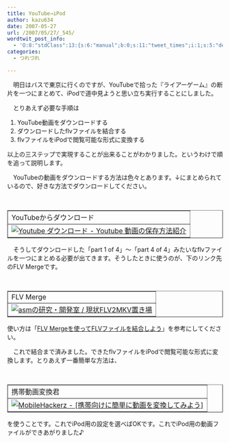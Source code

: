 ```yaml
---
title: YouTube→iPod
author: kazu634
date: 2007-05-27
url: /2007/05/27/_545/
wordtwit_post_info:
  - 'O:8:"stdClass":13:{s:6:"manual";b:0;s:11:"tweet_times";i:1;s:5:"delay";i:0;s:7:"enabled";i:1;s:10:"separation";s:2:"60";s:7:"version";s:3:"3.7";s:14:"tweet_template";b:0;s:6:"status";i:2;s:6:"result";a:0:{}s:13:"tweet_counter";i:2;s:13:"tweet_log_ids";a:1:{i:0;i:2965;}s:9:"hash_tags";a:0:{}s:8:"accounts";a:1:{i:0;s:7:"kazu634";}}'
categories:
  - つれづれ

---
```

<div class="section">
<p>
    　明日はバスで東京に行くのですが、YouTubeで拾った『ライアーゲーム』の断片を一つにまとめて、iPodで道中見ようと思い立ち実行することにしました。
</p>
  
<p>
    　とりあえず必要な手順は
</p>
  
<ol>
<li>
      YouTube動画をダウンロードする
</li>
<li>
      ダウンロードしたflvファイルを結合する
</li>
<li>
      flvファイルをiPodで閲覧可能な形式に変換する
</li>
</ol>
  
<p>
    以上の三ステップで実現することが出来ることがわかりました。というわけで順を追って説明します。
</p>
  
<p>
    　YouTubeの動画をダウンロードする方法は色々とあります。↓にまとめられているので、好きな方法でダウンロードしてください。
</p>
  
<p>
<center>
<br /> 
      
<table cellspacing="0" cellpadding="2" border="1">
<tr valign="top">
<td>
            YouTubeからダウンロード
</td>
</tr>
        
<tr valign="top">
<td>
<a href="http://download.youtubelife.com/" onclick="__gaTracker('send', 'event', 'outbound-article', 'http://download.youtubelife.com/', '');" target="_blank"><img alt="Youtube ダウンロード - Youtube 動画の保存方法紹介" src="http://img.simpleapi.net/small/http://download.youtubelife.com/" border="0" /></a>
</td>
</tr>
</table>
      
<p>
</center> 
        
<p>
          　そうしてダウンロードした「part 1 of 4」～「part 4 of 4」みたいなflvファイルを一つにまとめる必要が出てきます。そうしたときに使うのが、下のリンク先のFLV Mergeです。
</p>
        
<p>
<center>
<br /> 
            
<table cellspacing="0" cellpadding="2" border="1">
<tr valign="top">
<td>
                  FLV Merge
</td>
</tr>
              
<tr valign="top">
<td>
<a href="http://orz.s176.xrea.com/" onclick="__gaTracker('send', 'event', 'outbound-article', 'http://orz.s176.xrea.com/', '');" target="_blank"><img alt="asmの研究・開発室 / 現状FLV2MKV置き場" src="http://img.simpleapi.net/small/http://orz.s176.xrea.com/" border="0" /></a>
</td>
</tr>
</table>
            
<p>
</center> 
              
<p>
                使い方は「<a href="http://down.pasoall.net/ketugou.htm" onclick="__gaTracker('send', 'event', 'outbound-article', 'http://down.pasoall.net/ketugou.htm', 'FLV Mergeを使ってFLVファイルを結合しよう');" target="blank">FLV Mergeを使ってFLVファイルを結合しよう</a>」を参考にしてください。
</p>
              
<p>
                　これで結合まで済みました。できたflvファイルをiPodで閲覧可能な形式に変換します。とりあえず一番簡単な方法は、
</p>
              
<p>
<center>
<br /> 
                  
<table cellspacing="0" cellpadding="2" border="1">
<tr valign="top">
<td>
                        携帯動画変換君
</td>
</tr>
                    
<tr valign="top">
<td>
<a href="http://www.nurs.or.jp/%7Ecalcium/3gpp/" onclick="__gaTracker('send', 'event', 'outbound-article', 'http://www.nurs.or.jp/%7Ecalcium/3gpp/', '');" target="_blank"><img alt="MobileHackerz - [携帯向けに簡単に動画を変換してみよう]" src="http://img.simpleapi.net/small/http://www.nurs.or.jp/%7Ecalcium/3gpp/" border="0" /></a>
</td>
</tr>
</table>
                  
<p>
</center> 
                    
<p>
                      を使うことです。これでiPod用の設定を選べばOKです。これでiPod用の動画ファイルができあがりました♪
</p></div>